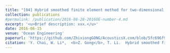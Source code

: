 ```yaml
---
title: "[04] Hybrid smoothed finite element method for two-dimensional underwater acoustic scattering problems"
collection: publications
#permalink: /publication/2016-08-28-2016OE-number-4.md
excerpt: '<u>Brief description: xxx.</u>'
date: 2016-06-15
venue: 'Ocean Engineering'
paperurl: 'https://github.com/ZhixiongGONG/AcousticsX.com/blob/5fc696f95da1e4eeef2003a08dce3af596fd6092/files/Journal_C03_2016OE.pdf'
citation: 'Y. Chai, W. Li*,  <b>Z. Gong</b>, T. Li.  Hybrid smoothed finite element method for two-dimensional underwater acoustic scattering problems. <i>Ocean Engineering</i> 116, 129-141, (2016).'
---
```

